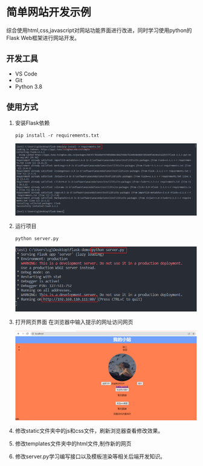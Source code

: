 # 简单网站开发示例

综合使用html,css,javascript对网站功能界面进行改进，同时学习使用python的Flask Web框架进行网站开发。

## 开发工具

* VS Code
* Git
* Python 3.8
  
## 使用方式

1. 安装Flask依赖  

   `pip install -r requirements.txt`  

   ![alt 安装依赖](./static/img/img1.png)

2. 运行项目  

   `python server.py`  

   ![alt 运行项目](./static/img/img2.png)

3. 打开网页界面
   在浏览器中输入提示的网址访问网页

   ![alt 网页界面](./static/img/img3.png)

4. 修改static文件夹中的js和css文件，刷新浏览器查看修改效果。

5. 修改templates文件夹中的html文件,制作新的网页

6. 修改server.py学习编写接口以及模板渲染等相关后端开发知识。
